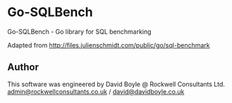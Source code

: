 # Go-SQLBench
Go-SQLBench - Go library for SQL benchmarking

Adapted from http://files.julienschmidt.com/public/go/sql-benchmark

## Author
This software was engineered by David Boyle @ Rockwell Consultants Ltd.
admin@rockwellconsultants.co.uk / david@davidboyle.co.uk